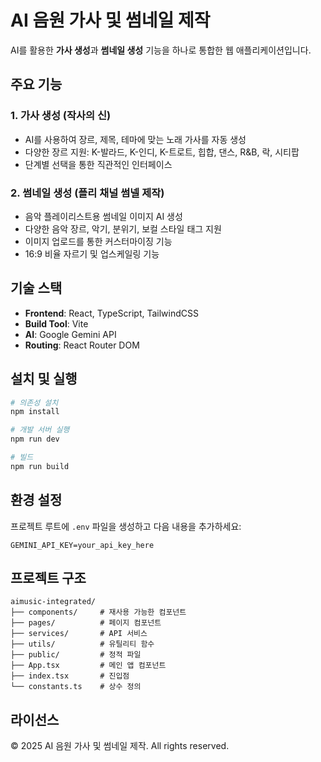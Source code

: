 # AI 음원 가사 및 썸네일 제작

AI를 활용한 **가사 생성**과 **썸네일 생성** 기능을 하나로 통합한 웹 애플리케이션입니다.

## 주요 기능

### 1. 가사 생성 (작사의 신)

- AI를 사용하여 장르, 제목, 테마에 맞는 노래 가사를 자동 생성
- 다양한 장르 지원: K-발라드, K-인디, K-트로트, 힙합, 댄스, R&B, 락, 시티팝
- 단계별 선택을 통한 직관적인 인터페이스

### 2. 썸네일 생성 (플리 채널 썸넬 제작)

- 음악 플레이리스트용 썸네일 이미지 AI 생성
- 다양한 음악 장르, 악기, 분위기, 보컬 스타일 태그 지원
- 이미지 업로드를 통한 커스터마이징 기능
- 16:9 비율 자르기 및 업스케일링 기능

## 기술 스택

- **Frontend**: React, TypeScript, TailwindCSS
- **Build Tool**: Vite
- **AI**: Google Gemini API
- **Routing**: React Router DOM

## 설치 및 실행

```bash
# 의존성 설치
npm install

# 개발 서버 실행
npm run dev

# 빌드
npm run build
```

## 환경 설정

프로젝트 루트에 `.env` 파일을 생성하고 다음 내용을 추가하세요:

```
GEMINI_API_KEY=your_api_key_here
```

## 프로젝트 구조

```
aimusic-integrated/
├── components/     # 재사용 가능한 컴포넌트
├── pages/          # 페이지 컴포넌트
├── services/       # API 서비스
├── utils/          # 유틸리티 함수
├── public/         # 정적 파일
├── App.tsx         # 메인 앱 컴포넌트
├── index.tsx       # 진입점
└── constants.ts    # 상수 정의
```

## 라이선스

© 2025 AI 음원 가사 및 썸네일 제작. All rights reserved.
